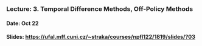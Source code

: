 ### Lecture: 3. Temporal Difference Methods, Off-Policy Methods
#### Date: Oct 22
#### Slides: https://ufal.mff.cuni.cz/~straka/courses/npfl122/1819/slides/?03
